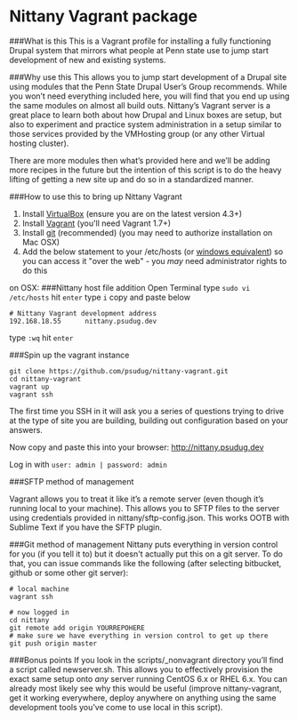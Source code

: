 Nittany Vagrant package
==============
###What is this
This is a Vagrant profile for installing a fully functioning Drupal system that mirrors what people at Penn state use to jump start development of new and existing systems.

###Why use this
This allows you to jump start development of a Drupal site using modules that the Penn State Drupal User’s Group recommends. While you won’t need everything included here, you will find that you end up using the same modules on almost all build outs. Nittany’s Vagrant server is a great place to learn both about how Drupal and Linux boxes are setup, but also to experiment and practice system administration in a setup similar to those services provided by the VMHosting group (or any other Virtual hosting cluster).

There are more modules then what’s provided here and we’ll be adding more recipes in the future but the intention of this script is to do the heavy lifting of getting a new site up and do so in a standardized manner.

###How to use this to bring up Nittany Vagrant
1. Install [VirtualBox](https://www.virtualbox.org/wiki/Downloads) (ensure you are on the latest version 4.3+)
2. Install [Vagrant](http://www.vagrantup.com/downloads.html) (you'll need Vagrant 1.7+)
3. Install [git](http://git-scm.com/downloads) (recommended) (you may need to authorize installation on Mac OSX)
4. Add the below statement to your /etc/hosts (or [windows equivalent](http://www.howtogeek.com/howto/27350/beginner-geek-how-to-edit-your-hosts-file/)) so you can access it "over the web" - you _may_ need administrator rights to do this

on OSX:
###Nittany host file addition
Open Terminal
type `sudo vi /etc/hosts` hit `enter`
type `i`
copy and paste below
```
# Nittany Vagrant development address
192.168.18.55      nittany.psudug.dev
```
type `:wq` hit `enter`

###Spin up the vagrant instance
```
git clone https://github.com/psudug/nittany-vagrant.git
cd nittany-vagrant
vagrant up
vagrant ssh
```

The first time you SSH in it will ask you a series of questions trying to drive at the type of site you are building, building out configuration based on your answers.

Now copy and paste this into your browser: http://nittany.psudug.dev

Log in with `user: admin | password: admin`

###SFTP method of management

Vagrant allows you to treat it like it’s a remote server (even though it’s running local to your machine). This allows you to SFTP files to the server using credentials provided in nittany/sftp-config.json.  This works OOTB with Sublime Text if you have the SFTP plugin.

###Git method of management
Nittany puts everything in version control for you (if you tell it to) but it doesn't actually put this on a git server. To do that, you can issue commands like the following (after selecting bitbucket, github or some other git server):
```
# local machine
vagrant ssh

# now logged in
cd nittany
git remote add origin YOURREPOHERE
# make sure we have everything in version control to get up there
git push origin master
```

###Bonus points
If you look in the scripts/_nonvagrant directory you’ll find a script called newserver.sh. This allows you to effectively provision the exact same setup onto *any* server running CentOS 6.x or RHEL 6.x. You can already most likely see why this would be useful (improve nittany-vagrant, get it working everywhere, deploy anywhere on anything using the same development tools you’ve come to use local in this script).
